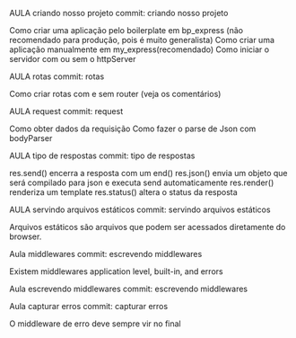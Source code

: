 AULA criando nosso projeto
commit: criando nosso projeto

Como criar uma aplicação pelo boilerplate em bp_express (não recomendado para produção, pois é muito generalista)
Como criar uma aplicação manualmente em my_express(recomendado)
Como iniciar o servidor com ou sem o httpServer


AULA rotas
commit: rotas

Como criar rotas com e sem router (veja os comentários)


AULA request
commit: request

Como obter dados da requisição
Como fazer o parse de Json com bodyParser

AULA tipo de respostas
commit: tipo de respostas

res.send() encerra a resposta com um end()
res.json() envia um objeto que será compilado para json e executa send automaticamente
res.render() renderiza um template
res.status() altera o status da resposta

AULA servindo arquivos estáticos
commit: servindo arquivos estáticos

Arquivos estáticos são arquivos que podem ser acessados diretamente do browser.

Aula middlewares
commit: escrevendo middlewares

Existem middlewares application level, built-in, and errors

Aula escrevendo middlewares
commit: escrevendo middlewares

Aula capturar erros
commit: capturar erros

O middleware de erro deve sempre vir no final
